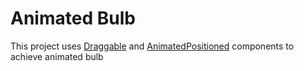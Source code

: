 # Animated Bulb

This project uses 
[Draggable](https://api.flutter.dev/flutter/widgets/Draggable-class.html)
and [AnimatedPositioned](https://api.flutter.dev/flutter/widgets/AnimatedPositioned-class.html) components to achieve animated bulb
